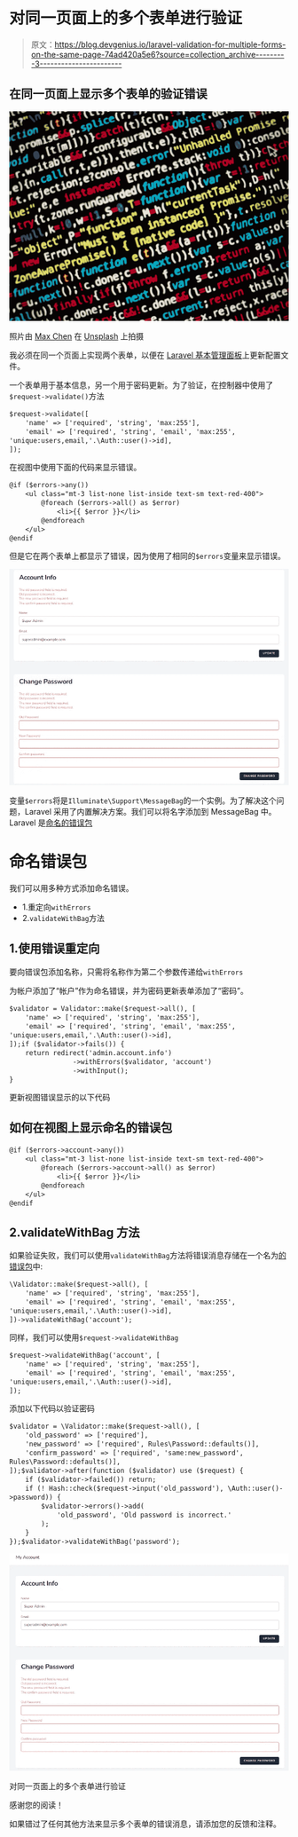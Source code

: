 # 对同一页面上的多个表单进行验证

> 原文：<https://blog.devgenius.io/laravel-validation-for-multiple-forms-on-the-same-page-74ad420a5e6?source=collection_archive---------3----------------------->

## 在同一页面上显示多个表单的验证错误

![](img/c6302ea17242cc39df1f7f9971048baa.png)

照片由 [Max Chen](https://unsplash.com/@maxchen2k?utm_source=medium&utm_medium=referral) 在 [Unsplash](https://unsplash.com?utm_source=medium&utm_medium=referral) 上拍摄

我必须在同一个页面上实现两个表单，以便在 [Laravel 基本管理面板](https://github.com/balajidharma/basic-laravel-admin-panel)上更新配置文件。

一个表单用于基本信息，另一个用于密码更新。为了验证，在控制器中使用了`$request->validate()`方法

```
$request->validate([
    'name' => ['required', 'string', 'max:255'],
    'email' => ['required', 'string', 'email', 'max:255', 'unique:users,email,'.\Auth::user()->id],
]);
```

在视图中使用下面的代码来显示错误。

```
@if ($errors->any())
    <ul class="mt-3 list-none list-inside text-sm text-red-400">
        @foreach ($errors->all() as $error)
            <li>{{ $error }}</li>
        @endforeach
    </ul>
@endif
```

但是它在两个表单上都显示了错误，因为使用了相同的`$errors`变量来显示错误。

![](img/5d4b614ff10c3fe405b9ff54097cb36e.png)

变量`$errors`将是`Illuminate\Support\MessageBag`的一个实例。为了解决这个问题，Laravel 采用了内置解决方案。我们可以将名字添加到 MessageBag 中。Laravel 是[命名的错误包](https://laravel.com/docs/9.x/validation#named-error-bags)

# 命名错误包

我们可以用多种方式添加命名错误。

*   1.重定向`withErrors`
*   2.`validateWithBag`方法

## 1.使用错误重定向

要向错误包添加名称，只需将名称作为第二个参数传递给`withErrors`

为帐户添加了“帐户”作为命名错误，并为密码更新表单添加了“密码”。

```
$validator = Validator::make($request->all(), [
    'name' => ['required', 'string', 'max:255'],
    'email' => ['required', 'string', 'email', 'max:255', 'unique:users,email,'.\Auth::user()->id],
]);if ($validator->fails()) {
    return redirect('admin.account.info')
                ->withErrors($validator, 'account')
                ->withInput();
}
```

更新视图错误显示的以下代码

## 如何在视图上显示命名的错误包

```
@if ($errors->account->any())
    <ul class="mt-3 list-none list-inside text-sm text-red-400">
        @foreach ($errors->account->all() as $error)
            <li>{{ $error }}</li>
        @endforeach
    </ul>
@endif
```

## 2.validateWithBag 方法

如果验证失败，我们可以使用`validateWithBag`方法将错误消息存储在一个名为[的错误包](https://laravel.com/docs/9.x/validation#named-error-bags)中:

```
\Validator::make($request->all(), [
    'name' => ['required', 'string', 'max:255'],
    'email' => ['required', 'string', 'email', 'max:255', 'unique:users,email,'.\Auth::user()->id],
])->validateWithBag('account');
```

同样，我们可以使用`$request->validateWithBag`

```
$request->validateWithBag('account', [
    'name' => ['required', 'string', 'max:255'],
    'email' => ['required', 'string', 'email', 'max:255', 'unique:users,email,'.\Auth::user()->id],
]);
```

添加以下代码以验证密码

```
$validator = \Validator::make($request->all(), [
    'old_password' => ['required'],
    'new_password' => ['required', Rules\Password::defaults()],
    'confirm_password' => ['required', 'same:new_password', Rules\Password::defaults()],
]);$validator->after(function ($validator) use ($request) {
    if ($validator->failed()) return;
    if (! Hash::check($request->input('old_password'), \Auth::user()->password)) {
        $validator->errors()->add(
            'old_password', 'Old password is incorrect.'
        );
    }
});$validator->validateWithBag('password');
```

![](img/821794377129aa3f69447f2df0f7f949.png)

对同一页面上的多个表单进行验证

感谢您的阅读！

如果错过了任何其他方法来显示多个表单的错误消息，请添加您的反馈和注释。